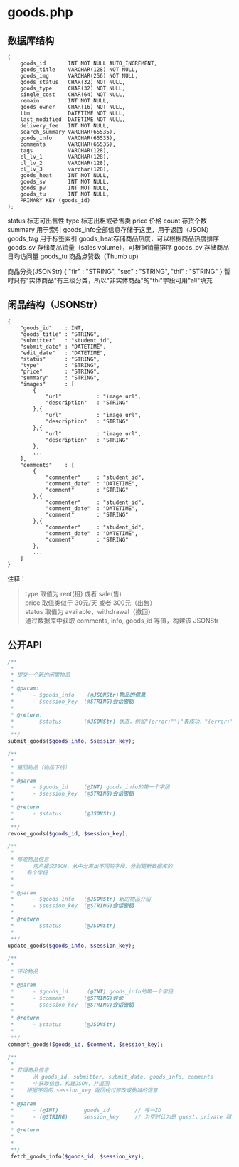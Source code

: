 # goods.php

## 数据库结构
```
(
    goods_id       INT NOT NULL AUTO_INCREMENT,
    goods_title    VARCHAR(128) NOT NULL,
    goods_img      VARCHAR(256) NOT NULL,
    goods_status   CHAR(32) NOT NULL,
    goods_type     CHAR(32) NOT NULL,
    single_cost    CHAR(64) NOT NULL,
    remain         INT NOT NULL,
    goods_owner    CHAR(16) NOT NULL,
    ttm            DATETIME NOT NULL,
    last_modified  DATETIME NOT NULL,
    delivery_fee   INT NOT NULL,
    search_summary VARCHAR(65535),
    goods_info     VARCHAR(65535),
    comments       VARCHAR(65535),
    tags           VARCHAR(128),
    cl_lv_1        VARCHAR(128),
    cl_lv_2        VARCHAR(128),
    cl_lv_3        varchar(128),
    goods_heat     INT NOT NULL,
    goods_sv       INT NOT NULL,
    goods_pv       INT NOT NULL,
    goods_tu       INT NOT NULL,
    PRIMARY KEY (goods_id)
);
```
status    标志可出售性
type      标志出租或者售卖
price     价格
count     存货个数
summary   用于索引
goods_info全部信息存储于这里，用于返回（JSON）
goods_tag 用于标签索引
goods_heat存储商品热度，可以根据商品热度排序
goods_sv  存储商品销量（sales volume），可根据销量排序
goods_pv  存储商品日均访问量
goods_tu  商品点赞数（Thumb up)


商品分类(JSONStr)
{
    "fir"   : "STRING",
    "sec"   : "STRING",
    "thi"   : "STRING"
}
暂时只有"实体商品"有三级分类，所以"非实体商品"的"thi"字段可用"all"填充

## 闲品结构（JSONStr）
```
{
    "goods_id"    : INT,
    "goods_title" : "STRING",
    "submitter"   : "student_id",
    "submit_date" : "DATETIME",
    "edit_date"   : "DATETIME",
    "status"      : "STRING",
    "type"        : "STRING",
    "price"       : "STRING",
    "summary"     : "STRING",
    "images"      : [
        {
            "url"           : "image url",
            "description"   : "STRING"
        },{
            "url"           : "image url",
            "description"   : "STRING"
        },{
            "url"           : "image url",
            "description"   : "STRING"
        },
        ...
    ],
    "comments"    : [
        {
            "commenter"     : "student_id",
            "comment_date"  : "DATETIME",
            "comment"       : "STRING"
        },{
            "commenter"     : "student_id",
            "comment_date"  : "DATETIME",
            "comment"       : "STRING"
        },{
            "commenter"     : "student_id",
            "comment_date"  : "DATETIME",
            "comment"       : "STRING"
        },
        ...
    ]
}
```
注释：
> type 取值为 rent(租) 或者 sale(售)      
> price 取值类似于 30元/天 或者 300元（出售）     
> status 取值为 available，withdrawal（撤回）            
> 通过数据库中获取 comments, info, goods_id 等值，构建该 JSONStr      
> 

## 公开API
```php
/**
 * 
 * 提交一个新的闲置物品
 * 
 * @param:
 *      - $goods_info    (@JSONStr)物品的信息
 *      - $session_key  (@STRING)会话密钥
 * 
 * @return:
 *      - $status       (@JSONStr) 状态，例如"{error:""}"表成功，"{error:"Permission denied"}"表示没有提交物品的权限，后面的同理
 *
 **/
submit_goods($goods_info, $session_key);

/**
 *
 * 撤回物品（物品下线）
 * 
 * @param
 *      - $goods_id     (@INT) goods_info的第一个字段
 *      - $session_key  (@STRING)会话密钥
 * 
 * @return
 *      - $status       (@JSONStr)
 *
 **/
revoke_goods($goods_id, $session_key);

/**
 *
 * 修改物品信息
 *      用户提交JSON，从中分离出不同的字段，分别更新数据库的
 *    各个字段
 * 
 * 
 * @param
 *      - $goods_info   (@JSONStr) 新的物品介绍
 *      - $session_key  (@STRING)会话密钥 
 * 
 * @return
 *      - $status       (@JSONStr)
 *
 **/
update_goods($goods_info, $session_key);

/**
 *
 * 评论物品
 * 
 * @param
 *      - $goods_id      (@INT) goods_info的第一个字段
 *      - $comment      (@STRING)评论
 *      - $session_key  (@STRING)会话密钥 
 * 
 * @return
 *      - $status       (@JSONStr)
 *
 **/
comment_goods($goods_id, $comment, $session_key);

/**
 * 
 * 获得商品信息
 *      从 goods_id, submitter, submit_date, goods_info, comments
 *      中获取信息，构建JSON，并返回
 *    根据不同的 session_key 返回经过修改或删减的信息
 * 
 * @param
 *      - (@INT)        goods_id        // 唯一ID     
 *      - (@STRING)     session_key     // 为空时认为是 guest，private 和 public ACCESS 的字段不予返回
 * 
 * @return
 * 
 * 
 **/
 fetch_goods_info($goods_id, $session_key);
```
